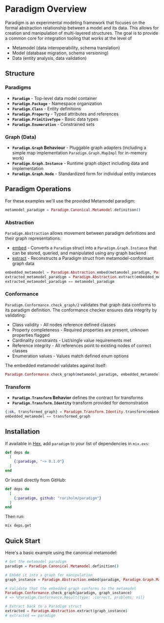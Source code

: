# Paradigm Overview

Paradigm is an experimental modeling framework that focuses on the formal abstraction relationship between a model and its data. This allows for creation and manipulation of multi-layered structures. The goal is to provide a common core for integration tooling that works at the level of

* Metamodel (data interoperability, schema translation)
* Model (database migration, schema versioning)
* Data (entity analysis, data validation)

## Structure
### Paradigms
- **`Paradigm`** - Top-level data model container
- **`Paradigm.Package`** - Namespace organization
- **`Paradigm.Class`** - Entity definitions
- **`Paradigm.Property`** - Typed attributes and references
- **`Paradigm.PrimitiveType`** - Basic data types
- **`Paradigm.Enumeration`** - Constrained sets

### Graph (Data)
- **`Paradigm.Graph` Behaviour** - Pluggable graph adapters (including a simple map implementation `Paradigm.Graph.MapImpl` for in-memory work)
- **`Paradigm.Graph.Instance`** - Runtime graph object including data and implementation
- **`Paradigm.Graph.Node`** - Standardized form for individual entity instances

## Paradigm Operations
For these examples we'll use the provided Metamodel paradigm:
```elixir
metamodel_paradigm = Paradigm.Canonical.Metamodel.definition()
```
### Abstraction
`Paradigm.Abstraction` allows movement between paradigm definitions and their graph representations.

* [embed](`Paradigm.Abstraction.embed/2`) - Converts a `Paradigm` struct into a `Paradigm.Graph.Instance` that can be stored, queried, and manipulated using any graph backend
* [extract](`Paradigm.Abstraction.extract/1`) - Reconstructs a Paradigm struct from metamodel-conformant graph data

```elixir
embedded_metamodel = Paradigm.Abstraction.embed(metamodel_paradigm, Paradigm.Graph.MapImpl)
extracted_metamodel_paradigm = Paradigm.Abstraction.extract(embedded_metamodel)
extracted_metamodel_paradigm == metamodel_paradigm
```

### Conformance
`Paradigm.Conformance.check_graph/2` validates that graph data conforms to its paradigm definition. The conformance checker ensures data integrity by validating:

* Class validity - All nodes reference defined classes
* Property completeness - Required properties are present, unknown properties flagged
* Cardinality constraints - List/single value requirements met
* Reference integrity - All references point to existing nodes of correct classes
* Enumeration values - Values match defined enum options

The embedded metamodel validates against itself:
```elixir
Paradigm.Conformance.check_graph(metamodel_paradigm, embedded_metamodel)
```

### Transform

* **`Paradigm.Transform` Behavior** defines the contract for transforms
* **`Paradigm.Transform.Identity`** transform provided for demonstration
```elixir
{:ok, transformed_graph} = Paradigm.Transform.Identity.transform(embedded_metamodel, Paradigm.Graph.MapImpl, %{})
embedded_metamodel == transformed_graph
```
## Installation

If available in [Hex](https://hex.pm/docs/publish), add `paradigm` to your list of dependencies in `mix.exs`:

```elixir
def deps do
  [
    {:paradigm, "~> 0.1.0"}
  ]
end
```

Or install directly from GitHub:

```elixir
def deps do
  [
    {:paradigm, github: "roriholm/paradigm"}
  ]
end
```

Then run:

```bash
mix deps.get
```

## Quick Start

Here's a basic example using the canonical metamodel:

```elixir
# Get the metamodel paradigm
paradigm = Paradigm.Canonical.Metamodel.definition()

# Embed it into a graph for manipulation
graph_instance = Paradigm.Abstraction.embed(paradigm, Paradigm.Graph.MapImpl)

# Validate that the embedded graph conforms to the metamodel
Paradigm.Conformance.check_graph(paradigm, graph_instance)
# => %Paradigm.Conformance.Result{type: :correct, problems: nil}

# Extract back to a Paradigm struct
extracted = Paradigm.Abstraction.extract(graph_instance)
# extracted == paradigm
```
